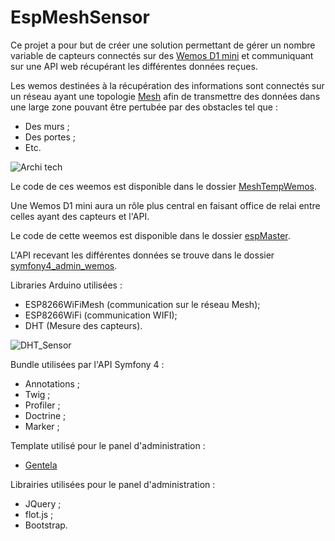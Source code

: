 # EspMeshSensor


Ce projet a pour but de créer une solution permettant de gérer un nombre variable de capteurs connectés sur des [Wemos D1 mini]( https://wiki.wemos.cc/products:d1:d1_mini) et communiquant sur une API web récupérant les différentes données reçues.


Les wemos destinées à la récupération des informations sont connectés sur un réseau ayant une topologie [Mesh](https://fr.wikipedia.org/wiki/Topologie_mesh)
 afin de transmettre des données dans une large zone pouvant être pertubée par des obstacles  tel que :

   * Des murs ;
   * Des portes ;
   * Etc.

![Archi tech](https://github.com/asifadamsha/EspMeshSensor/blob/master/images/Diagramme_tech.png)


 Le code de ces weemos est disponible dans le dossier [MeshTempWemos](./MeshTempWemos).

Une Wemos D1 mini aura un rôle plus central en faisant office de relai entre celles ayant des capteurs et l'API.

 Le code de cette weemos est disponible dans le dossier [espMaster](./espMaster).

 L'API recevant les différentes données se trouve dans le dossier [symfony4_admin_wemos](./symfony4_admin_wemos).


Libraries Arduino utilisées :
  * ESP8266WiFiMesh (communication sur le réseau Mesh);
  * ESP8266WiFi (communication WIFI);
  * DHT (Mesure des capteurs).
  
  ![DHT_Sensor](https://github.com/asifadamsha/EspMeshSensor/blob/master/images/esp_dht.png)

Bundle utilisées par l'API Symfony 4 :
  * Annotations ;
  * Twig ;
  * Profiler ;
  * Doctrine ;
  * Marker ;

Template utilisé pour le panel d'administration :
  * [Gentela](https://github.com/puikinsh/gentelella)

Librairies utilisées pour le panel d'administration :
  * JQuery ;
  * flot.js ;
  * Bootstrap.
